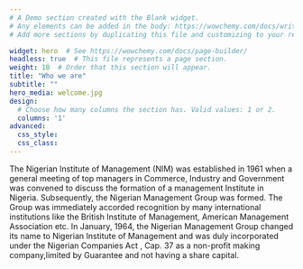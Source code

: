 ```yaml
---
# A Demo section created with the Blank widget.
# Any elements can be added in the body: https://wowchemy.com/docs/writing-markdown-latex/
# Add more sections by duplicating this file and customizing to your requirements.

widget: hero  # See https://wowchemy.com/docs/page-builder/
headless: true  # This file represents a page section.
weight: 10  # Order that this section will appear.
title: "Who we are"
subtitle: ""
hero_media: welcome.jpg
design:
  # Choose how many columns the section has. Valid values: 1 or 2.
  columns: '1'
advanced:
  css_style:
  css_class:
---
```


<div class=text-justify>  The Nigerian Institute of Management (NIM) was established in 1961 when a general meeting of top managers in Commerce, Industry and Government was convened to discuss the formation of a management Institute in Nigeria. Subsequently, the Nigerian Management Group was formed. The Group was immediately accorded recognition by many international institutions like the British Institute of Management, American Management Association etc. In January, 1964, the Nigerian Management Group changed its name to Nigerian Institute of Management and was duly incorporated under the Nigerian Companies Act , Cap. 37 as a non-profit making company,limited by Guarantee and not having a share capital. </div>
